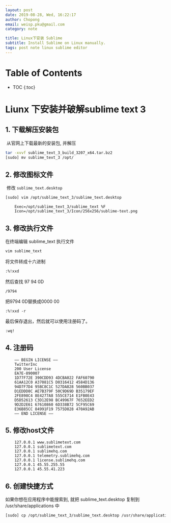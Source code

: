 ```yaml
---
layout: post
date: 2019-08-28, Wed, 16:22:17
author: Chopong
email: weisp.pku@gmail.com
category: note

title: Linux下安装 Sublime
subtitle: Install Sublime on Linux manually.
tags: post note linux sublime editor
---
```


# Table of Contents #
* TOC
{:toc}


# Liunx 下安装并破解sublime text 3 #

## 1. 下载解压安装包 ##

​	从官网上下载最新的安装包, 并解压

```bash
tar -xvvf sublime_text_3_build_3207_x64.tar.bz2
[sudo] mv sublime_text_3 /opt/
```

## 2. 修改图标文件 ##

​	修改  `sublime_text.desktop`

```bash
[sudo] vim /opt/sublime_text_3/sublime_text.desktop
```

```
	Exec=/opt/sublime_text_3/sublime_text %F
	Icon=/opt/sublime_text_3/Icon/256x256/sublime-text.png
```

## 3. 修改执行文件 ##

在终端编辑 sublime_text 执行文件

```bash
vim sublime_text
```

将文件转成十六进制

```bash
:%!xxd
```

然后查找 97 94 0D

```
/9794
```

把9794 0D替换成0000 00

```
:%!xxd -r
```

最后保存退出，然后就可以使用注册码了。

```
:wq!
```

## 4. 注册码 ##

```
    —– BEGIN LICENSE —–
    TwitterInc
    200 User License
    EA7E-890007
    1D77F72E 390CDD93 4DCBA022 FAF60790
    61AA12C0 A37081C5 D0316412 4584D136
    94D7F7D4 95BC8C1C 527DA828 560BB037
    D1EDDD8C AE7B379F 50C9D69D B35179EF
    2FE898C4 8E4277A8 555CE714 E1FB0E43
    D5D52613 C3D12E98 BC49967F 7652EED2
    9D2D2E61 67610860 6D338B72 5CF95C69
    E36B85CC 84991F19 7575D828 470A92AB
    —— END LICENSE ——
```

##  5. 修改host文件 ##

```
	127.0.0.1 www.sublimetext.com
	127.0.0.1 sublimetext.com
	127.0.0.1 sublimehq.com
	127.0.0.1 telemetry.sublimehq.com
	127.0.0.1 license.sublimehq.com
	127.0.0.1 45.55.255.55
	127.0.0.1 45.55.41.223
```

## 6. 创建快捷方式 ##

如果你想在应用程序中能搜索到, 就把 sublime_text.desktop 复制到 /usr/share/applications 中 

```bash
[sudo] cp /opt/sublime_text_3/sublime_text.desktop /usr/share/applications
```